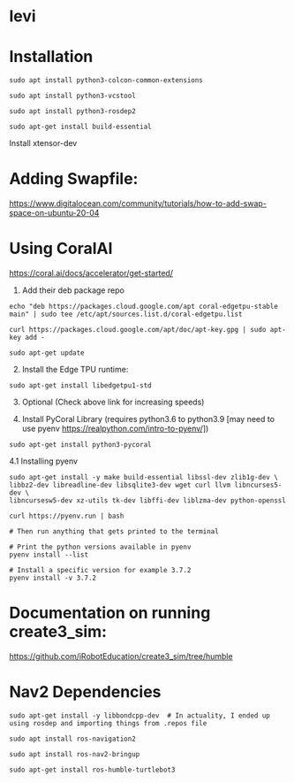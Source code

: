 # levi

# Installation
```
sudo apt install python3-colcon-common-extensions

sudo apt install python3-vcstool

sudo apt install python3-rosdep2

sudo apt-get install build-essential
```

Install xtensor-dev

# Adding Swapfile:
https://www.digitalocean.com/community/tutorials/how-to-add-swap-space-on-ubuntu-20-04


# Using CoralAI
https://coral.ai/docs/accelerator/get-started/

1. Add their deb package repo 
```
echo "deb https://packages.cloud.google.com/apt coral-edgetpu-stable main" | sudo tee /etc/apt/sources.list.d/coral-edgetpu.list

curl https://packages.cloud.google.com/apt/doc/apt-key.gpg | sudo apt-key add -

sudo apt-get update
```

2. Install the Edge TPU runtime:
```
sudo apt-get install libedgetpu1-std
```

3. Optional (Check above link for increasing speeds)

4. Install PyCoral Library (requires python3.6 to python3.9 [may need to use pyenv https://realpython.com/intro-to-pyenv/])
```
sudo apt-get install python3-pycoral
```

4.1 Installing pyenv
```
sudo apt-get install -y make build-essential libssl-dev zlib1g-dev \
libbz2-dev libreadline-dev libsqlite3-dev wget curl llvm libncurses5-dev \
libncursesw5-dev xz-utils tk-dev libffi-dev liblzma-dev python-openssl

curl https://pyenv.run | bash

# Then run anything that gets printed to the terminal

# Print the python versions available in pyenv
pyenv install --list

# Install a specific version for example 3.7.2
pyenv install -v 3.7.2
```

# Documentation on running create3_sim:
https://github.com/iRobotEducation/create3_sim/tree/humble


# Nav2 Dependencies
```
sudo apt-get install -y libbondcpp-dev  # In actuality, I ended up using rosdep and importing things from .repos file

sudo apt install ros-navigation2

sudo apt install ros-nav2-bringup

sudo apt-get install ros-humble-turtlebot3
```
